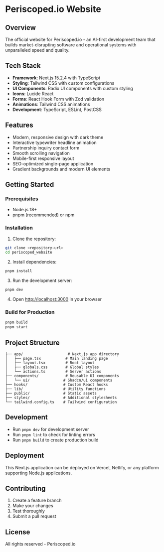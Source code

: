 # Periscoped.io Website

## Overview

The official website for Periscoped.io - an AI-first development team that builds market-disrupting software and operational systems with unparalleled speed and quality.

## Tech Stack

- **Framework**: Next.js 15.2.4 with TypeScript
- **Styling**: Tailwind CSS with custom configurations
- **UI Components**: Radix UI components with custom styling
- **Icons**: Lucide React
- **Forms**: React Hook Form with Zod validation
- **Animations**: Tailwind CSS animations
- **Development**: TypeScript, ESLint, PostCSS

## Features

- Modern, responsive design with dark theme
- Interactive typewriter headline animation
- Partnership inquiry contact form
- Smooth scrolling navigation
- Mobile-first responsive layout
- SEO-optimized single-page application
- Gradient backgrounds and modern UI elements

## Getting Started

### Prerequisites

- Node.js 18+ 
- pnpm (recommended) or npm

### Installation

1. Clone the repository:
```bash
git clone <repository-url>
cd periscoped_website
```

2. Install dependencies:
```bash
pnpm install
```

3. Run the development server:
```bash
pnpm dev
```

4. Open [http://localhost:3000](http://localhost:3000) in your browser

### Build for Production

```bash
pnpm build
pnpm start
```

## Project Structure

```
├── app/                    # Next.js app directory
│   ├── page.tsx           # Main landing page
│   ├── layout.tsx         # Root layout
│   ├── globals.css        # Global styles
│   └── actions.ts         # Server actions
├── components/            # Reusable UI components
│   └── ui/               # Shadcn/ui components
├── hooks/                # Custom React hooks
├── lib/                  # Utility functions
├── public/               # Static assets
├── styles/               # Additional stylesheets
└── tailwind.config.ts    # Tailwind configuration
```

## Development

- Run `pnpm dev` for development server
- Run `pnpm lint` to check for linting errors
- Run `pnpm build` to create production build

## Deployment

This Next.js application can be deployed on Vercel, Netlify, or any platform supporting Node.js applications.

## Contributing

1. Create a feature branch
2. Make your changes
3. Test thoroughly
4. Submit a pull request

## License

All rights reserved - Periscoped.io 